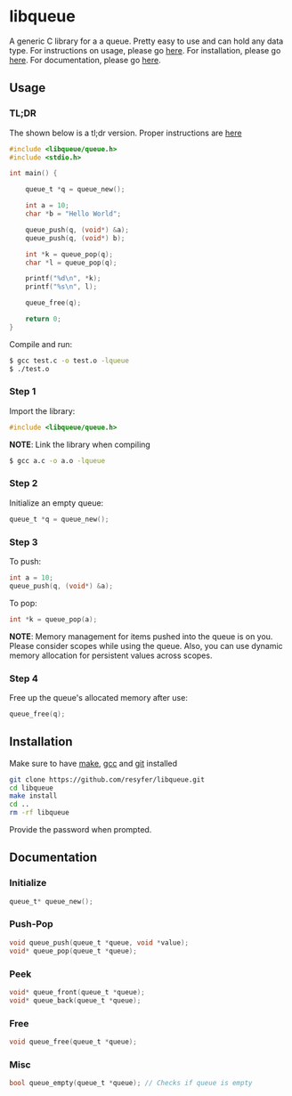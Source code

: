 # libqueue

A generic C library for a a queue. Pretty easy to use and can hold any data type. For instructions on usage, please go [here](#usage).
For installation, please go [here](#installation). For documentation, please go [here](#documentation).

## Usage

### TL;DR

The shown below is a tl;dr version. Proper instructions are [here](#step-1)

```c
#include <libqueue/queue.h>
#include <stdio.h>

int main() {

	queue_t *q = queue_new();

	int a = 10;
	char *b = "Hello World";

	queue_push(q, (void*) &a);
	queue_push(q, (void*) b);

	int *k = queue_pop(q);
	char *l = queue_pop(q);

	printf("%d\n", *k);
	printf("%s\n", l);

	queue_free(q);

	return 0;
}
```

Compile and run:

```bash
$ gcc test.c -o test.o -lqueue
$ ./test.o
```

### Step 1

Import the library:

```c
#include <libqueue/queue.h>
```

**NOTE**: Link the library when compiling

```bash
$ gcc a.c -o a.o -lqueue
```

### Step 2

Initialize an empty queue:

```c
queue_t *q = queue_new();
```

### Step 3

To push:

```c
int a = 10;
queue_push(q, (void*) &a);
```

To pop:

```c
int *k = queue_pop(a);
```

**NOTE**: Memory management for items pushed into the queue is on you. Please consider scopes while using the queue. Also, you can use dynamic memory allocation for persistent values across scopes.

### Step 4

Free up the queue's allocated memory after use:

```c
queue_free(q);
```

## Installation

Make sure to have [make](https://www.gnu.org/software/make/), [gcc](https://www.gnu.org/software/gcc/) and [git](https://git-scm.com/) installed

```bash
git clone https://github.com/resyfer/libqueue.git
cd libqueue
make install
cd ..
rm -rf libqueue
```

Provide the password when prompted.

## Documentation

### Initialize

```c
queue_t* queue_new();
```

### Push-Pop

```c
void queue_push(queue_t *queue, void *value);
void* queue_pop(queue_t *queue);
```

### Peek

```c
void* queue_front(queue_t *queue);
void* queue_back(queue_t *queue);
```

### Free

```c
void queue_free(queue_t *queue);
```

### Misc

```c
bool queue_empty(queue_t *queue); // Checks if queue is empty
```
